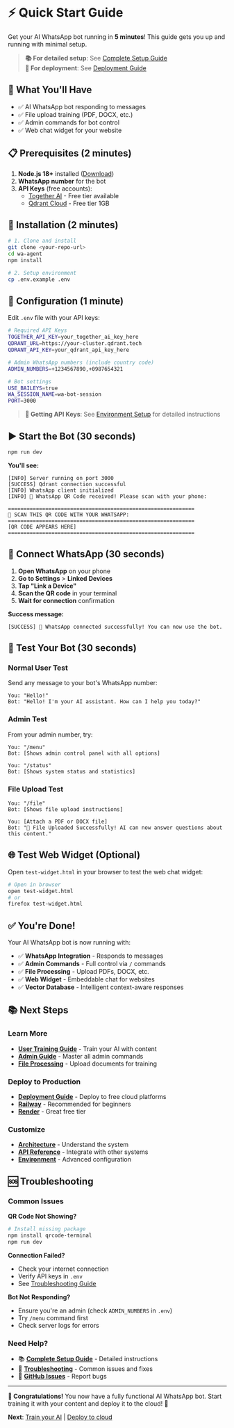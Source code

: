 # ⚡ Quick Start Guide

Get your AI WhatsApp bot running in **5 minutes**! This guide gets you up and running with minimal setup.

> **📚 For detailed setup**: See [Complete Setup Guide](SETUP_GUIDE.md)  
> **🚀 For deployment**: See [Deployment Guide](DEPLOYMENT.md)

## 🎯 **What You'll Have**
- ✅ AI WhatsApp bot responding to messages
- ✅ File upload training (PDF, DOCX, etc.)
- ✅ Admin commands for bot control
- ✅ Web chat widget for your website

## 📋 **Prerequisites** (2 minutes)

1. **Node.js 18+** installed ([Download](https://nodejs.org))
2. **WhatsApp number** for the bot
3. **API Keys** (free accounts):
   - [Together AI](https://api.together.xyz) - Free tier available
   - [Qdrant Cloud](https://qdrant.tech/documentation/cloud/) - Free tier 1GB

## 🚀 **Installation** (2 minutes)

```bash
# 1. Clone and install
git clone <your-repo-url>
cd wa-agent
npm install

# 2. Setup environment
cp .env.example .env
```

## 🔧 **Configuration** (1 minute)

Edit `.env` file with your API keys:

```bash
# Required API Keys
TOGETHER_API_KEY=your_together_ai_key_here
QDRANT_URL=https://your-cluster.qdrant.tech
QDRANT_API_KEY=your_qdrant_api_key_here

# Admin WhatsApp numbers (include country code)
ADMIN_NUMBERS=+1234567890,+0987654321

# Bot settings
USE_BAILEYS=true
WA_SESSION_NAME=wa-bot-session
PORT=3000
```

> **🔑 Getting API Keys**: See [Environment Setup](ENVIRONMENT.md) for detailed instructions

## ▶️ **Start the Bot** (30 seconds)

```bash
npm run dev
```

**You'll see:**
```
[INFO] Server running on port 3000
[SUCCESS] Qdrant connection successful
[INFO] WhatsApp client initialized
[INFO] 🔗 WhatsApp QR Code received! Please scan with your phone:

============================================================
📱 SCAN THIS QR CODE WITH YOUR WHATSAPP:
============================================================
[QR CODE APPEARS HERE]
============================================================
```

## 📱 **Connect WhatsApp** (30 seconds)

1. **Open WhatsApp** on your phone
2. **Go to Settings** > **Linked Devices**
3. **Tap "Link a Device"**
4. **Scan the QR code** in your terminal
5. **Wait for connection** confirmation

**Success message:**
```
[SUCCESS] 🎉 WhatsApp connected successfully! You can now use the bot.
```

## 🎉 **Test Your Bot** (30 seconds)

### **Normal User Test**
Send any message to your bot's WhatsApp number:
```
You: "Hello!"
Bot: "Hello! I'm your AI assistant. How can I help you today?"
```

### **Admin Test**
From your admin number, try:
```
You: "/menu"
Bot: [Shows admin control panel with all options]

You: "/status"
Bot: [Shows system status and statistics]
```

### **File Upload Test**
```
You: "/file"
Bot: [Shows file upload instructions]

You: [Attach a PDF or DOCX file]
Bot: "🎉 File Uploaded Successfully! AI can now answer questions about this content."
```

## 🌐 **Test Web Widget** (Optional)

Open `test-widget.html` in your browser to test the web chat widget:

```bash
# Open in browser
open test-widget.html
# or
firefox test-widget.html
```

## ✅ **You're Done!**

Your AI WhatsApp bot is now running with:
- ✅ **WhatsApp Integration** - Responds to messages
- ✅ **Admin Commands** - Full control via `/` commands
- ✅ **File Processing** - Upload PDFs, DOCX, etc.
- ✅ **Web Widget** - Embeddable chat for websites
- ✅ **Vector Database** - Intelligent context-aware responses

## 📚 **Next Steps**

### **Learn More**
- **[User Training Guide](USER_TRAINING_GUIDE.md)** - Train your AI with content
- **[Admin Guide](ADMIN_GUIDE.md)** - Master all admin commands
- **[File Processing](FILE_PROCESSING.md)** - Upload documents for training

### **Deploy to Production**
- **[Deployment Guide](DEPLOYMENT.md)** - Deploy to free cloud platforms
- **[Railway](deployments/RAILWAY.md)** - Recommended for beginners
- **[Render](deployments/RENDER.md)** - Great free tier

### **Customize**
- **[Architecture](ARCHITECTURE.md)** - Understand the system
- **[API Reference](API_REFERENCE.md)** - Integrate with other systems
- **[Environment](ENVIRONMENT.md)** - Advanced configuration

## 🆘 **Troubleshooting**

### **Common Issues**

**QR Code Not Showing?**
```bash
# Install missing package
npm install qrcode-terminal
npm run dev
```

**Connection Failed?**
- Check your internet connection
- Verify API keys in `.env`
- See [Troubleshooting Guide](TROUBLESHOOTING.md)

**Bot Not Responding?**
- Ensure you're an admin (check `ADMIN_NUMBERS` in `.env`)
- Try `/menu` command first
- Check server logs for errors

### **Need Help?**
- 📚 **[Complete Setup Guide](SETUP_GUIDE.md)** - Detailed instructions
- 🐛 **[Troubleshooting](TROUBLESHOOTING.md)** - Common issues and fixes
- 💬 **[GitHub Issues](https://github.com/your-repo/issues)** - Report bugs

---

**🎉 Congratulations!** You now have a fully functional AI WhatsApp bot. Start training it with your content and deploy it to the cloud! 🚀

**Next**: [Train your AI](USER_TRAINING_GUIDE.md) | [Deploy to cloud](DEPLOYMENT.md) 